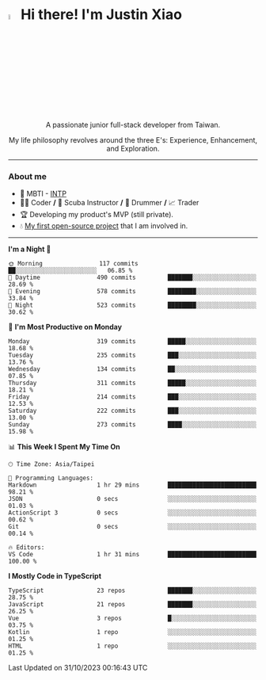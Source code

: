# <img src="https://media.giphy.com/media/hvRJCLFzcasrR4ia7z/giphy.gif" width="5%">Hi there! I'm Justin Xiao
<p align="center">A passionate junior full-stack developer from Taiwan.  </p>
<p align="center">My life philosophy revolves around the three E's: Experience, Enhancement, and Exploration.</p>

---
### About me
- 👀 MBTI - [INTP](https://www.16personalities.com/intp-personality)
- 👨‍💻 Coder **/** 🤿 Scuba Instructor **/** 🥁 Drummer **/** 📈 Trader
- 🏆 Developing my product's MVP (still private).
- 💧 [My first open-source project](https://github.com/Game-as-a-Service/Game-Lobby-Web) that I am involved in.

---
<!--START_SECTION:waka-->
**I'm a Night 🦉** 

```text
🌞 Morning                117 commits         ██░░░░░░░░░░░░░░░░░░░░░░░   06.85 % 
🌆 Daytime                490 commits         ███████░░░░░░░░░░░░░░░░░░   28.69 % 
🌃 Evening                578 commits         ████████░░░░░░░░░░░░░░░░░   33.84 % 
🌙 Night                  523 commits         ████████░░░░░░░░░░░░░░░░░   30.62 % 
```
📅 **I'm Most Productive on Monday** 

```text
Monday                   319 commits         █████░░░░░░░░░░░░░░░░░░░░   18.68 % 
Tuesday                  235 commits         ███░░░░░░░░░░░░░░░░░░░░░░   13.76 % 
Wednesday                134 commits         ██░░░░░░░░░░░░░░░░░░░░░░░   07.85 % 
Thursday                 311 commits         █████░░░░░░░░░░░░░░░░░░░░   18.21 % 
Friday                   214 commits         ███░░░░░░░░░░░░░░░░░░░░░░   12.53 % 
Saturday                 222 commits         ███░░░░░░░░░░░░░░░░░░░░░░   13.00 % 
Sunday                   273 commits         ████░░░░░░░░░░░░░░░░░░░░░   15.98 % 
```


📊 **This Week I Spent My Time On** 

```text
🕑︎ Time Zone: Asia/Taipei

💬 Programming Languages: 
Markdown                 1 hr 29 mins        █████████████████████████   98.21 % 
JSON                     0 secs              ░░░░░░░░░░░░░░░░░░░░░░░░░   01.03 % 
ActionScript 3           0 secs              ░░░░░░░░░░░░░░░░░░░░░░░░░   00.62 % 
Git                      0 secs              ░░░░░░░░░░░░░░░░░░░░░░░░░   00.14 % 

🔥 Editors: 
VS Code                  1 hr 31 mins        █████████████████████████   100.00 % 
```

**I Mostly Code in TypeScript** 

```text
TypeScript               23 repos            ███████░░░░░░░░░░░░░░░░░░   28.75 % 
JavaScript               21 repos            ███████░░░░░░░░░░░░░░░░░░   26.25 % 
Vue                      3 repos             █░░░░░░░░░░░░░░░░░░░░░░░░   03.75 % 
Kotlin                   1 repo              ░░░░░░░░░░░░░░░░░░░░░░░░░   01.25 % 
HTML                     1 repo              ░░░░░░░░░░░░░░░░░░░░░░░░░   01.25 % 
```




 Last Updated on 31/10/2023 00:16:43 UTC
<!--END_SECTION:waka-->
